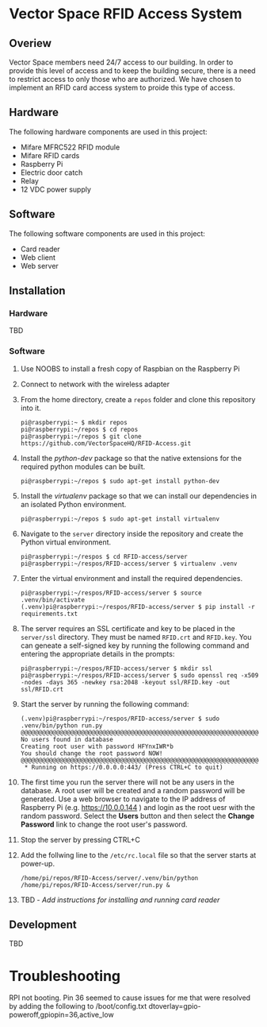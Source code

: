 # Vector Space RFID Access System
## Overiew
Vector Space members need 24/7 access to our building. In order to provide this level of access and to keep the building secure, there is a need to restrict access to only those who are authorized. We have chosen to implement an RFID card access system to proide this type of access.

## Hardware
The following hardware components are used in this project:
 * Mifare MFRC522 RFID module
 * Mifare RFID cards
 * Raspberry Pi
 * Electric door catch
 * Relay
 * 12 VDC power supply

## Software
The following software components are used in this project:
 * Card reader
 * Web client
 * Web server

## Installation
### Hardware
TBD
### Software
1. Use NOOBS to install a fresh copy of Raspbian on the Raspberry Pi
2. Connect to network with the wireless adapter
3. From the home directory, create a `repos` folder and clone this repository into it.

    ```
    pi@raspberrypi:~ $ mkdir repos
    pi@raspberrypi:~/repos $ cd repos
    pi@raspberrypi:~/repos $ git clone https://github.com/VectorSpaceHQ/RFID-Access.git
    ```
4. Install the _python-dev_ package so that the native extensions for the required python modules can be built.

    ```
    pi@raspberrypi:~/repos $ sudo apt-get install python-dev
    ```
5. Install the _virtualenv_ package so that we can install our dependencies in an isolated Python environment.

    ```
    pi@raspberrypi:~/repos $ sudo apt-get install virtualenv
    ```
6. Navigate to the `server` directory inside the repository and create the Python virtual environment.

    ```
    pi@raspberrypi:~/respos $ cd RFID-access/server
    pi@raspberrypi:~/respos/RFID-access/server $ virtualenv .venv
    ```
7. Enter the virtual environment and install the required dependencies.

    ```
    pi@raspberrypi:~/respos/RFID-access/server $ source .venv/bin/activate
    (.venv)pi@raspberrypi:~/respos/RFID-access/server $ pip install -r requirements.txt
    ```
8. The server requires an SSL certificate and key to be placed in the `server/ssl` directory. They must be named `RFID.crt`
and `RFID.key`. You can geneate a self-signed key by running the following command and entering the appropriate details
in the prompts:

    ```
    pi@raspberrypi:~/respos/RFID-access/server $ mkdir ssl
    pi@raspberrypi:~/respos/RFID-access/server $ sudo openssl req -x509 -nodes -days 365 -newkey rsa:2048 -keyout ssl/RFID.key -out ssl/RFID.crt
    ```
9. Start the server by running the following command:

    ```
    (.venv)pi@raspberrypi:~/respos/RFID-access/server $ sudo .venv/bin/python run.py
    @@@@@@@@@@@@@@@@@@@@@@@@@@@@@@@@@@@@@@@@@@@@@@@@@@@@@@@@@@@@@@@@@@@@@@@@@@@@@@@@
    No users found in database
    Creating root user with password HFYnxIWR*b
    You should change the root password NOW!
    @@@@@@@@@@@@@@@@@@@@@@@@@@@@@@@@@@@@@@@@@@@@@@@@@@@@@@@@@@@@@@@@@@@@@@@@@@@@@@@@
     * Running on https://0.0.0.0:443/ (Press CTRL+C to quit)
    ```
10. The first time you run the server there will not be any users in the database.  A root user will be created and a
random password will be generated. Use a web browser to navigate to the IP address of Raspberry Pi (e.g. https://10.0.0.144 ) and login as the root
uesr with the random password. Select the __Users__ button and then select the __Change Password__ link to change the root user's password.

11. Stop the server by pressing CTRL+C

12. Add the follwing line to the `/etc/rc.local` file so that the server starts at power-up.

    ```
    /home/pi/repos/RFID-Access/server/.venv/bin/python /home/pi/repos/RFID-Access/server/run.py &
    ```
13. TBD - _Add instructions for installing and running card reader_

## Development
TBD


# Troubleshooting
RPI not booting. Pin 36 seemed to cause issues for me that were resolved by adding the following to /boot/config.txt
    dtoverlay=gpio-poweroff,gpiopin=36,active_low